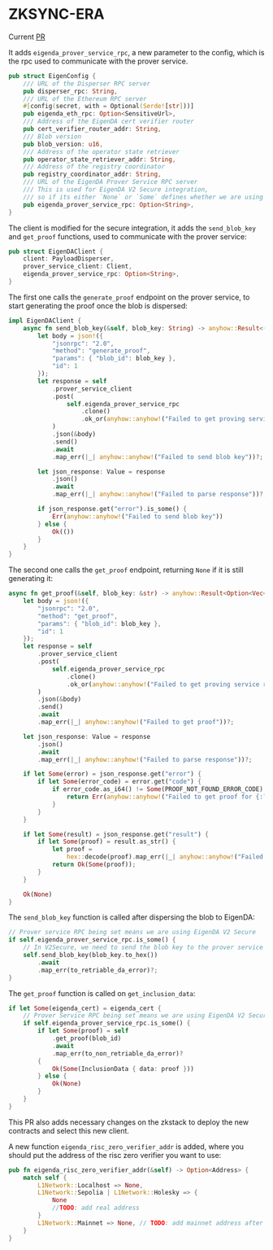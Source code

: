 # ZKSYNC-ERA

Current [PR](https://github.com/lambdaclass/zksync-era/pull/414)

It adds `eigenda_prover_service_rpc`, a new parameter to the config, which is the rpc used to communicate with the prover service.

```rust
pub struct EigenConfig {
    /// URL of the Disperser RPC server
    pub disperser_rpc: String,
    /// URL of the Ethereum RPC server
    #[config(secret, with = Optional(Serde![str]))]
    pub eigenda_eth_rpc: Option<SensitiveUrl>,
    /// Address of the EigenDA cert verifier router
    pub cert_verifier_router_addr: String,
    /// Blob version
    pub blob_version: u16,
    /// Address of the operator state retriever
    pub operator_state_retriever_addr: String,
    /// Address of the registry coordinator
    pub registry_coordinator_addr: String,
    /// URL of the EigenDA Prover Service RPC server
    /// This is used for EigenDA V2 Secure integration,
    /// so if its either `None` or `Some` defines whether we are using EigenDA V2 Secure or not.
    pub eigenda_prover_service_rpc: Option<String>,
}
```

The client is modified for the secure integration, it adds the `send_blob_key` and `get_proof` functions, used to communicate with the prover service:

```rust
pub struct EigenDAClient {
    client: PayloadDisperser,
    prover_service_client: Client,
    eigenda_prover_service_rpc: Option<String>,
}
```

The first one calls the `generate_proof` endpoint on the prover service, to start generating the proof once the blob is dispersed:

```rust
impl EigenDAClient {
    async fn send_blob_key(&self, blob_key: String) -> anyhow::Result<()> {
        let body = json!({
            "jsonrpc": "2.0",
            "method": "generate_proof",
            "params": { "blob_id": blob_key },
            "id": 1
        });
        let response = self
            .prover_service_client
            .post(
                self.eigenda_prover_service_rpc
                    .clone()
                    .ok_or(anyhow::anyhow!("Failed to get proving service rpc"))?,
            )
            .json(&body)
            .send()
            .await
            .map_err(|_| anyhow::anyhow!("Failed to send blob key"))?;

        let json_response: Value = response
            .json()
            .await
            .map_err(|_| anyhow::anyhow!("Failed to parse response"))?;

        if json_response.get("error").is_some() {
            Err(anyhow::anyhow!("Failed to send blob key"))
        } else {
            Ok(())
        }
    }
}
```

The second one calls the `get_proof` endpoint, returning `None` if it is still generating it:

```rust
async fn get_proof(&self, blob_key: &str) -> anyhow::Result<Option<Vec<u8>>> {
    let body = json!({
        "jsonrpc": "2.0",
        "method": "get_proof",
        "params": { "blob_id": blob_key },
        "id": 1
    });
    let response = self
        .prover_service_client
        .post(
            self.eigenda_prover_service_rpc
                .clone()
                .ok_or(anyhow::anyhow!("Failed to get proving service rpc"))?,
        )
        .json(&body)
        .send()
        .await
        .map_err(|_| anyhow::anyhow!("Failed to get proof"))?;

    let json_response: Value = response
        .json()
        .await
        .map_err(|_| anyhow::anyhow!("Failed to parse response"))?;

    if let Some(error) = json_response.get("error") {
        if let Some(error_code) = error.get("code") {
            if error_code.as_i64() != Some(PROOF_NOT_FOUND_ERROR_CODE) {
                return Err(anyhow::anyhow!("Failed to get proof for {:?}", blob_key));
            }
        }
    }

    if let Some(result) = json_response.get("result") {
        if let Some(proof) = result.as_str() {
            let proof =
                hex::decode(proof).map_err(|_| anyhow::anyhow!("Failed to parse proof"))?;
            return Ok(Some(proof));
        }
    }

    Ok(None)
}
```

The `send_blob_key` function is called after dispersing the blob to EigenDA:

```rust
// Prover service RPC being set means we are using EigenDA V2 Secure
if self.eigenda_prover_service_rpc.is_some() {
    // In V2Secure, we need to send the blob key to the prover service for proof generation
    self.send_blob_key(blob_key.to_hex())
        .await
        .map_err(to_retriable_da_error)?;
}
```

The `get_proof` function is called on `get_inclusion_data`:

```rust
if let Some(eigenda_cert) = eigenda_cert {
    // Prover Service RPC being set means we are using EigenDA V2 Secure
    if self.eigenda_prover_service_rpc.is_some() {
        if let Some(proof) = self
            .get_proof(blob_id)
            .await
            .map_err(to_non_retriable_da_error)?
        {
            Ok(Some(InclusionData { data: proof }))
        } else {
            Ok(None)
        }
    }
}
```

This PR also adds necessary changes on the zkstack to deploy the new contracts and select this new client.

A new function `eigenda_risc_zero_verifier_addr` is added, where you should put the address of the risc zero verifier you want to use:

```rust
pub fn eigenda_risc_zero_verifier_addr(&self) -> Option<Address> {
    match self {
        L1Network::Localhost => None,
        L1Network::Sepolia | L1Network::Holesky => {
            None
            //TODO: add real address
        }
        L1Network::Mainnet => None, // TODO: add mainnet address after it is known
    }
}
```
